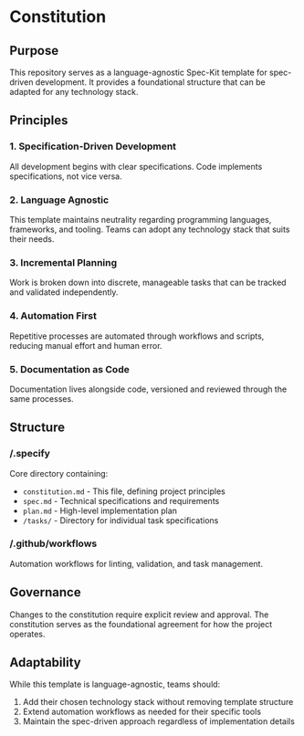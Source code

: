 # Constitution

## Purpose
This repository serves as a language-agnostic Spec-Kit template for spec-driven development. It provides a foundational structure that can be adapted for any technology stack.

## Principles

### 1. Specification-Driven Development
All development begins with clear specifications. Code implements specifications, not vice versa.

### 2. Language Agnostic
This template maintains neutrality regarding programming languages, frameworks, and tooling. Teams can adopt any technology stack that suits their needs.

### 3. Incremental Planning
Work is broken down into discrete, manageable tasks that can be tracked and validated independently.

### 4. Automation First
Repetitive processes are automated through workflows and scripts, reducing manual effort and human error.

### 5. Documentation as Code
Documentation lives alongside code, versioned and reviewed through the same processes.

## Structure

### /.specify
Core directory containing:
- `constitution.md` - This file, defining project principles
- `spec.md` - Technical specifications and requirements
- `plan.md` - High-level implementation plan
- `/tasks/` - Directory for individual task specifications

### /.github/workflows
Automation workflows for linting, validation, and task management.

## Governance

Changes to the constitution require explicit review and approval. The constitution serves as the foundational agreement for how the project operates.

## Adaptability

While this template is language-agnostic, teams should:
1. Add their chosen technology stack without removing template structure
2. Extend automation workflows as needed for their specific tools
3. Maintain the spec-driven approach regardless of implementation details
